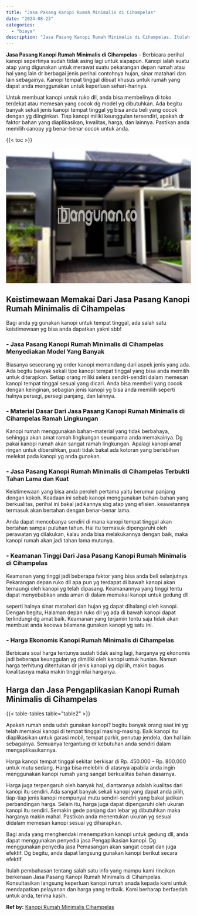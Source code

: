 ```yaml
---
title: "Jasa Pasang Kanopi Rumah Minimalis di Cihampelas"
date: "2024-08-23"
categories: 
  - "biaya"
description: "Jasa Pasang Kanopi Rumah Minimalis di Cihampelas. Itulah pembahasan tentang salah satu info yang mampu kami rincikan berkenaan Jasa Pasang Kanopi Rumah Minim..."
---
```


**Jasa Pasang Kanopi Rumah Minimalis di Cihampelas** – Berbicara perihal kanopi sepertinya sudah tidak asing lagi untuk siapapun. Kanopi ialah suatu atap yang digunakan untuk merawat suatu pekarangan depan rumah atau hal yang lain dr berbagai jenis perihal contohnya hujan, sinar matahari dan lain sebagainya. Kanopi tempat tinggal dibuat khusus untuk rumah yang dapat anda menggunakan untuk keperluan sehari-harinya.

Untuk membuat kanopi untuk ruko dll, anda bisa membelinya di toko terdekat atau memesan yang cocok dg model yg dibutuhkan. Ada begitu banyak sekali jenis kanopi tempat tinggal yg bisa anda beli yang cocok dengan yg diinginkan. Tiap kanopi miliki keunggulan tersendiri, apakah dr faktor bahan yang diaplikasikan, kwalitas, harga, dan lainnya. Pastikan anda memilih canopy yg benar-benar cocok untuk anda.

{{< toc >}}

![Jasa Pasang Kanopi Rumah Minimalis di Cihampelas](/images/harga-kanopi-minimalis-56.png)

## Keistimewaan Memakai Dari Jasa Pasang Kanopi Rumah Minimalis di Cihampelas

Bagi anda yg gunakan kanopi untuk tempat tinggal, ada salah satu keistimewaan yg bisa anda dapatkan yakni sbb!

### \- Jasa Pasang Kanopi Rumah Minimalis di Cihampelas Menyediakan Model Yang Banyak

Biasanya seseorang yg order kanopi memandang dari aspek jenis yang ada. Ada begitu banyak sekali tipe kanopi tempat tinggal yang bisa anda memilih untuk diterapkan. Setiap orang miliki selera sendiri-sendiri dalam memesan kanopi tempat tinggal sesuai yang dicari. Anda bisa membeli yang cocok dengan keinginan, sebagian jenis kanopi yg bisa anda memilih seperti halnya persegi, persegi panjang, dan lainnya.

### \- Material Dasar Dari Jasa Pasang Kanopi Rumah Minimalis di Cihampelas Ramah Lingkungan

Kanopi rumah menggunakan bahan-material yang tidak berbahaya, sehingga akan amat ramah lingkungan seumpama anda memakainya. Dg pakai kanopi rumah akan sangat ramah lingkungan. Apalagi kanopi amat ringan untuk dibersihkan, pasti tidak bakal ada kotoran yang berlebihan melekat pada kanopi yg anda gunakan.

### \- Jasa Pasang Kanopi Rumah Minimalis di Cihampelas Terbukti Tahan Lama dan Kuat

Keistimewaan yang bisa anda peroleh pertama yaitu berumur panjang dengan kokoh. Keadaan ini sebab kanopi menggunakan bahan-bahan yang berkualitas, perihal ini bakal jadikannya sbg atap yang efisien. keawetannya termasuk akan bertahan dengan benar-benar lama.

Anda dapat mencobanya sendiri di mana kanopi tempat tinggal akan bertahan sampai puluhan tahun. Hal itu termasuk dipengaruhi oleh perawatan yg dilakukan, kalau anda bisa melakukannya dengan baik, maka kanopi rumah akan jadi tahan lama mutunya.

### \- Keamanan Tinggi Dari Jasa Pasang Kanopi Rumah Minimalis di Cihampelas

Keamanan yang tinggi jadi beberapa faktor yang bisa anda beli selanjutnya. Pekarangan depan ruko dll apa pun yg terdapat di bawah kanopi akan ternaungi oleh kanopi yg telah dipasang. Keamanannya yang tinggi tentu dapat menyebabkan anda aman di dalam memakai kanopi untuk gedung dll.

seperti halnya sinar matahari dan hujan yg dapat dihalangi oleh kanopi. Dengan begitu, Halaman depan ruko dll yg ada di bawah kanopi dapat terlindungi dg amat baik. Keamanan yang terjamin tentu saja tidak akan membuat anda kecewa bilamana gunakan kanopi yg satu ini.

### \- Harga Ekonomis Kanopi Rumah Minimalis di Cihampelas

Berbicara soal harga tentunya sudah tidak asing lagi, harganya yg ekonomis jadi beberapa keunggulan yg dimiliki oleh kanopi untuk hunian. Namun harga terhitung ditentukan dr jenis kanopi yg dipilih, makin bagus kwalitasnya maka makin tinggi nilai harganya.

## Harga dan Jasa Pengaplikasian Kanopi Rumah Minimalis di Cihampelas

{{< table-tables table="table2" >}}

Apakah rumah anda udah gunakan kanopi? begitu banyak orang saat ini yg telah memakai kanopi di tempat tinggal masing-masing. Baik kanopi itu diaplikasikan untuk garasi mobil, tempat parkir, penutup jendela, dan hal lain sebagainya. Semuanya tergantung dr kebutuhan anda sendiri dalam mengaplikasikannya.

Harga kanopi tempat tinggal sekitar berkisar di Rp. 450.000 – Rp. 800.000 untuk mutu sedang. Harga bisa melebihi di atasnya apabila anda ingin menggunakan kanopi rumah yang sangat berkualitas bahan dasarnya.

Harga juga terpengaruh oleh banyak hal, diantaranya adalah kualitas dari kanopi itu sendiri. Ada sangat banyak sekali kanopi yang dapat anda pilih, tiap-tiap jenis kanopi mempunyai mutu sendiri-sendiri yang bakal jadikan perbandingan harga. Selain itu, harga juga dapat dipengaruhi oleh ukuran kanopi itu sendiri. Semakin gede panjang dan lebar yg dibutuhkan maka harganya makin mahal. Pastikan anda menentukan ukuran yg sesuai didalam memesan kanopi sesuai yg diharapkan.

Bagi anda yang menghendaki menempatkan kanopi untuk gedung dll, anda dapat menggunakan penyedia jasa Pengaplikasian kanopi. Dg menggunakan penyedia jasa Pemasangan akan sangat cepat dan juga efektif. Dg begitu, anda dapat langsung gunakan kanopi berikut secara efektif.

Itulah pembahasan tentang salah satu info yang mampu kami rincikan berkenaan Jasa Pasang Kanopi Rumah Minimalis di Cihampelas. Konsultasikan langsung keperluan kanopi rumah anada kepada kami untuk mendapatkan pelayanan dan harga yang terbaik. Kami berharap berfaedah untuk anda, terima kasih.

**Ref by:**  [Kanopi Rumah Minimalis Cihampelas](https://id.wikipedia.org/wiki/Kanopi)
